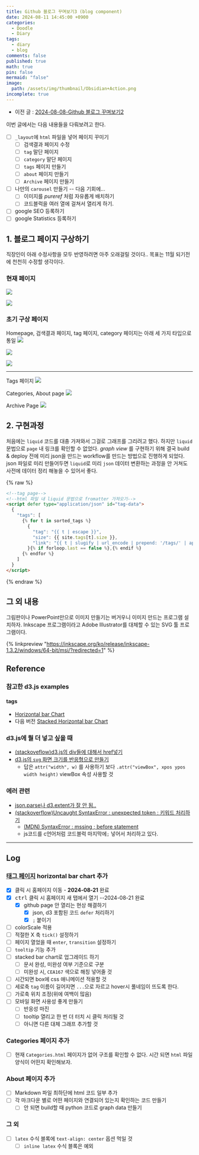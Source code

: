 ```yaml
---
title: Github 블로그 꾸며보기3 (blog component)
date: 2024-08-11 14:45:00 +0900
categories:
  - Doodle
  - Diary
tags:
  - diary
  - blog
comments: false
published: true
math: true
pin: false
mermaid: "false"
image:
  path: /assets/img/thumbnail/Obsidian+Action.png
incomplete: true
---
```

- 이전 글 : [2024-08-08-Github 블로그 꾸며보기2](2024-08-08-Github%20블로그%20꾸며보기2.md)

이번 글에서는 다음 내용들을 다뤄보려고 한다.

- [ ] `_layout`에 `html` 파일을 넣어 페이지 꾸미기
	- [ ] 검색결과 페이지 수정
	- [ ] `tag` 말단 페이지
	- [ ] `category` 말단 페이지
	- [ ] `tags` 페이지 만들기
	- [ ] `about` 페이지 만들기
	- [ ] `Archive` 페이지 만들기
- [ ] 나만의 `carousel` 만들기 -- 다음 기회에...
	- [ ] 이미지를 *pureref* 처럼 자유롭게 배치하기
	- [ ] 코드블럭을 여러 열에 걸쳐서 열리게 하기.
- [ ] google SEO 등록하기
- [ ] google Statistics 등록하기

## 1. 블로그 페이지 구상하기
직장인이 아래 수정사항을 모두 반영하려면 아주 오래걸릴 것이다.. 목표는 11월 되기전에 천천히 수정할 생각이다.

### 현재 페이지
![](/assets/img/res/Pasted%20image%2020240818024544.png)

![](/assets/img/res/Pasted%20image%2020240818024558.png)

### 초기 구상 페이지
Homepage, 검색결과 페이지, tag 페이지, category 페이지는 아래 세 가지 타입으로 통일
![](/assets/img/res/Pasted%20image%2020240818024611.png)

![](/assets/img/res/Pasted%20image%2020240818024619.png)

![](/assets/img/res/Pasted%20image%2020240818024628.png)

---
Tags 페이지
![](/assets/img/res/Pasted%20image%2020240818024743.png)

Categories, About page
![](/assets/img/res/Pasted%20image%2020240818024759.png)

Archive Page
![](/assets/img/res/Pasted%20image%2020240818024822.png)

## 2. 구현과정
처음에는 `liquid` 코드를 대충 가져와서 그걸로 그래프를 그리려고 했다. 하지만 `liquid` 문법으로 `page` 내 링크를 확인할 수 없었다. *graph view* 를 구현하기 위해 결국 build & deploy 전에 미리 json을 만드는 workflow를 만드는 방법으로 진행하게 되었다. json 파일로 미리 만들어두면 `liquid`로 미리 `json` 데이터 변환하는 과정을 안 거쳐도 사전에 데이터 정리 해놓을 수 있어서 좋다.

{% raw %}

```html
<!--tag page-->
<!--html 파일 내 liquid 문법으로 fromatter 가져오기-->
<script defer type="application/json" id="tag-data">
  {
    "tags": [
      {% for t in sorted_tags %}
        {
          "tag": "{{ t | escape }}",
          "size": {{ site.tags[t].size }},
          "link": "{{ t | slugify | url_encode | prepend: '/tags/' | append: '/' | relative_url }}"
        }{% if forloop.last == false %},{% endif %}
      {% endfor %}
    ]
  }
</script>
```

{% endraw %}




## 그 외 내용
그림판이나 PowerPoint만으로 이미지 만들기는 버거우니 이미지 만드는 프로그램 설치하자. Inkscape 프로그램이라고 Adobe Illustrator를 대체할 수 있는 SVG 툴 프로그램이다.

{% linkpreview "https://inkscape.org/ko/release/inkscape-1.3.2/windows/64-bit/msi/?redirected=1" %}

## Reference
### 참고한 d3.js examples
#### tags
- [Horizontal bar Chart](https://observablehq.com/@d3/horizontal-bar-chart/2?intent=fork)
- 다음 버전 [Stacked Horizontal bar Chart](https://observablehq.com/@d3/stacked-horizontal-bar-chart/2?intent=fork)

### d3.js에 뭘 더 넣고 싶을 때
- [(stackoveflow)d3.js의 div들에 대해서 href넣기](https://stackoverflow.com/questions/18958542/how-to-give-href-to-d3js-text-element)
- [d3.js의 `svg` 화면 크기를 반응형으로 만들기](https://medium.com/@louisemoxy/a-simple-way-to-make-d3-js-charts-svgs-responsive-7afb04bc2e4b)
	- 답은 `attr("width", w)` 를 사용하기 보다 `.attr("viewBox", xpos ypos width height)` viewBox 속성 사용할 것

### 에러 관련
- [json.parse나 d3.extent가 잘 안 됨..](https://stackoverflow.com/questions/64876696/d3-extent-throws-typeerror-values-is-not-iterable)
- [(stackoverflow)Uncaught SyntaxError : unexpected token : 키워드 처리하기](https://stackoverflow.com/questions/57060528/syntaxerror-unexpected-token-const)
	- [(MDN) SyntaxError : mssing ; before statement](https://developer.mozilla.org/ko/docs/conflicting/Web/JavaScript/Reference/Errors/Unexpected_token)
	- js코드를 c언어처럼 코드블럭 마지막에`;` 넣어서 처리하고 있다.

---

## Log
### [태그 페이지](/tags/) horizontal bar chart 추가
- [x] 클릭 시 홈페이지 이동 - **2024-08-21** 완료
- [x] <kbd>ctrl</kbd> 클릭 시 홈페이지 새 탭에서 열기 --2024-08-21 완료
	- [x] github page 안 열리는 현상 해결하기
		- [x] json, d3 포함된 코드 `defer` 처리하기
		- [x] `;` 붙이기
- [ ] colorScale 적용
- [ ] 적절한 X 축 `tick()` 설정하기
- [ ] 페이지 열었을 때 `enter`, `transition` 설정하기
- [ ] `tooltip` 기능 추가
- [ ] stacked bar chart로 업그레이드 하기
	- [ ] 문서 완성, 미완성 여부 기준으로 구분
	- [ ] 미완성 시, `CEA167` 색으로 해칭 넣어줄 것
- [ ] 시간되면 box에 css 애니메이션 적용할 것
- [ ] 세로축 `tag` 이름이 길어지면 `...`으로 자르고 hover시 풀네임이 뜨도록 한다. 
- [ ] 가로축 위치 조정(위에 여백이 많음)
- [ ] 모바일 화면 사용성 좋게 만들기
	- [ ] 반응성 마진
	- [ ] tooltip 열리고 한 번 더 터치 시 클릭 처리될 것
	- [ ] 아니면 다른 대체 그래프 추가할 것

### Categories 페이지 추가
- [ ] 현재 `Categories.html` 페이지가 없어 구조를 확인할 수 없다. 시간 되면 `html` 파일 양식이 어떤지 확인해보자.

### About 페이지 추가
- [ ] Markdown 파일 최하단에 html 코드 일부 추가
- [ ] 각 마크다운 별로 어떤 페이지와 연결되어 있는지 확인하는 코드 만들기
	- [ ] 안 되면 build할 때 python 코드로 graph data 만들기

### 그 외
- [ ] `latex` 수식 블록에 `text-align: center` 옵션 먹일 것
	- [ ] `inline latex` 수식 블록은 예외